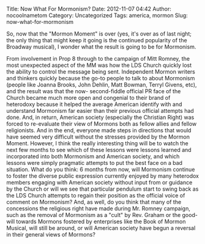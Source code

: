 Title: Now What For Mormonism?
Date: 2012-11-07 04:42
Author: nocoolnametom
Category: Uncategorized
Tags: america, mormon
Slug: now-what-for-mormonism

So, now that the "Mormon Moment" is over (yes, it's over as of last night; the only thing that might keep it going is the continued popularity of the Broadway musical), I wonder what the result is going to be for Mormonism.

From involvement in Prop 8 through to the campaign of Mitt Romney, the most unexpected aspect of the MM was how the LDS Church quickly lost the ability to control the message being sent. Independent Mormon writers and thinkers quickly because the go-to people to talk to about Mormonism (people like Joanna Brooks, John Dehlin, Matt Bowman, Terryl Givens, etc), and the result was that the now- second-fiddle official PR face of the Church became much more open and congenial to their brand of heterodoxy because it helped the average American identify with and understand Mormonism far easier than their previous official attempts had done. And, in return, American society (especially the Christian Right) was forced to re-evaluate their view of Mormons both as fellow allies and fellow religionists. And in the end, everyone made steps in directions that would have seemed very difficult without the stresses provided by the Mormon Moment. However, I think the really interesting thing will be to watch the next few months to see which of these lessons were lessons learned and incorporated into both Mormonism and American society, and which lessons were simply pragmatic attempts to put the best face on a bad situation. What do you think: 6 months from now, will Mormonism continue to foster the diverse public expression currently enjoyed by many heterodox members engaging with American society without input from or guidance by the Church or will we see that particular pendulum start to swing back as the LDS Church attempts to regain their position as the official voice of comment on Mormonism? And, as well, do you think that many of the concessions the religious right have made during Mr. Romney campaign, such as the removal of Mormonism as a "cult" by Rev. Graham or the good-will towards Mormons fostered by enterprises like the Book of Mormon Musical, will still be around, or will American society have begun a reversal in their general views of Mormons?
